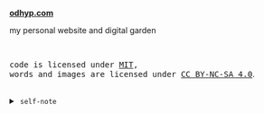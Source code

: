 **[odhyp.com](https://odhyp.com)**

my personal website and digital garden

<br>

<samp>code is licensed under <a href='./LICENSE'>MIT</a>,<br> words and images are licensed under <a href='https://creativecommons.org/licenses/by-nc-sa/4.0/'>CC BY-NC-SA 4.0</a></samp>.

<br>

<details>
<summary>&nbsp;<code>self-note</code></summary>

### Future additions?

- [ ] Shortcodes
  - [ ] Callouts (success, warning, danger, important, info)
  - [ ] Image side-by-side comparison
  - [ ] Image gallery/slider
- [ ] Design a good logo
- [ ] Enlarge images when clicked (image modal)
- [ ] Search function using Pagefind (put in on top-right corner)
- [ ] Dark mode?
- [ ] Include pagefind in package.json (`npm install pagefind`)

### Running on local connection

```bash
hugo server --bind 0.0.0.0 --baseURL http://<YOUR_IP> --port 1313 --disableFastRender
```

### New content/page

```bash
hugo new --kind writing writings/2024-10-27-sample-post.md
```

```html
<h2>Sections Range</h2>
{{ range .Sections }}
<a href="{{ .RelPermalink }}">{{ .Title }}</a>
<p>{{ .Description }}</p>
{{ end }}

<hr />
<h2>Pages Range</h2>
{{ range .RegularPagesRecursive }}
<a href="{{ .RelPermalink }}">{{ .Title }}</a>
<p>{{ .Description }}</p>
{{ end }}
```

</details>
